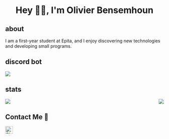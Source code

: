 # <h1 align="center"> Hey 👋🏽, I'm Olivier Bensemhoun </h1>

## about
I am a first-year student at Epita, and I enjoy discovering new technologies and developing small programs.


## discord bot 
</a>
<a href="https://github.com/olivier-be/bot_discord">
  <!-- Change the `github-readme-stats.anuraghazra1.vercel.app` to `github-readme-stats.vercel.app`  -->
    <img align="center" src="https://github-readme-stats.vercel.app/api/pin/?username=olivier-be&repo=bot_discord&&show_icons=true&title_color=fff&icon_color=109eff&text_color=9f9f9f&bg_color=151515" " />
</a> 


## stats

<p align="right">
<img align="left" src="https://github-readme-stats.vercel.app/api?username=olivier-be&theme=tokyonight&&show_icons=true&title_color=fff&icon_color=109eff&text_color=9f9f9f&bg_color=151515" " />

<img  float="right" src="https://github-readme-stats.vercel.app/api/top-langs/?username=olivier-be&theme=tokyonight&show_icons=true&&show_icons=true&title_color=fff&icon_color=109eff&text_color=9f9f9f&bg_color=151515" />


</p>


##  Contact Me :speech_balloon:

  <a href="https://in.linkedin.com/in/olivier-bensemhoun">
    <img align="left" alt="Shubhamdeep Jha | Linkedin" width="24px" src="https://github.com/TheDudeThatCode/TheDudeThatCode/blob/master/Assets/Linkedin.svg" />
  </a>



<div align="center">
